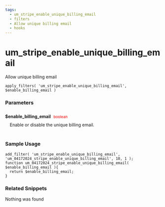 ```yaml
---
tags: 
  - um_stripe_enable_unique_billing_email
  - filters
  - Allow unique billing email
  - hooks
---
```

# um\_stripe\_enable\_unique\_billing\_email
Allow unique billing email
<Badge text="Since 1.0.0" vertical="middle" />
``` php:no-line-numbers
apply_filters( 'um_stripe_enable_unique_billing_email', $enable_billing_email )
```
<div class='hook-sep'></div>

### Parameters

<div style='padding: 10px 0px 10px;'>
<strong>$enable_billing_email</strong> <span style='color:red;font-size:12px;padding: 0px 5px 0px 5px' >boolean</span>
<div style="margin-left:10px;padding: 10px 5px">Enable or disable the unique billing email.</div>
</div>
<div class='hook-sep'></div>



### Sample Usage

``` php:no-line-numbers
add_filter( 'um_stripe_enable_unique_billing_email', 'um_04172024_stripe_enable_unique_billing_email', 10, 1 );
function um_04172024_stripe_enable_unique_billing_email( $enable_billing_email ){
  return $enable_billing_email;
}
```
<div class='hook-sep'></div>



### Related Snippets

Nothing was found

